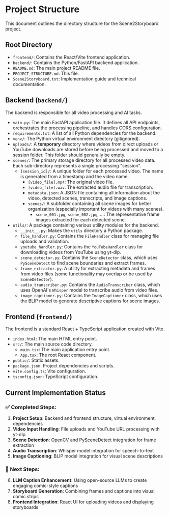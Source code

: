 # Project Structure

This document outlines the directory structure for the Scene2Storyboard project.

## Root Directory

- `frontend/`: Contains the React/Vite frontend application.
- `backend/`: Contains the Python/FastAPI backend application.
- `README.md`: The main project README file.
- `PROJECT_STRUCTURE.md`: This file.
- `Scene2Storyboard.txt`: Implementation guide and technical documentation.

## Backend (`backend/`)

The backend is responsible for all video processing and AI tasks.

- `main.py`: The main FastAPI application file. It defines all API endpoints, orchestrates the processing pipeline, and handles CORS configuration.
- `requirements.txt`: A list of all Python dependencies for the backend.
- `venv/`: The Python virtual environment directory (gitignored).
- `uploads/`: A **temporary** directory where videos from direct uploads or YouTube downloads are stored before being processed and moved to a session folder. This folder should generally be empty.
- `scenes/`: The primary storage directory for all processed video data. Each sub-directory represents a single processing "session".
  - `[session_id]/`: A unique folder for each processed video. The name is generated from a timestamp and the video name.
    - `[video_file].mp4`: The original video file.
    - `[video_file].wav`: The extracted audio file for transcription.
    - `metadata.json`: A JSON file containing all information about the video, detected scenes, transcripts, and image captions.
    - `scenes/`: A subfolder containing all scene images for better organization (especially important for videos with many scenes).
      - `scene_001.jpg`, `scene_002.jpg`, ...: The representative frame images extracted for each detected scene.
- `utils/`: A package containing various utility modules for the backend.
  - `__init__.py`: Makes the `utils` directory a Python package.
  - `file_handler.py`: Contains the `FileHandler` class for managing file uploads and validation.
  - `youtube_handler.py`: Contains the `YouTubeHandler` class for downloading videos from YouTube using yt-dlp.
  - `scene_detector.py`: Contains the `SceneDetector` class, which uses `PySceneDetect` to find scene boundaries and extract frames.
  - `frame_extractor.py`: A utility for extracting metadata and frames from video files (some functionality may overlap or be used by `SceneDetector`).
  - `audio_transcriber.py`: Contains the `AudioTranscriber` class, which uses OpenAI's `Whisper` model to transcribe audio from video files.
  - `image_captioner.py`: Contains the `ImageCaptioner` class, which uses the BLIP model to generate descriptive captions for scene images.

## Frontend (`frontend/`)

The frontend is a standard React + TypeScript application created with Vite.

- `index.html`: The main HTML entry point.
- `src/`: The main source code directory.
  - `main.tsx`: The main application entry point.
  - `App.tsx`: The root React component.
- `public/`: Static assets.
- `package.json`: Project dependencies and scripts.
- `vite.config.ts`: Vite configuration.
- `tsconfig.json`: TypeScript configuration.

## Current Implementation Status

### ✅ Completed Steps:

1. **Project Setup**: Backend and frontend structure, virtual environment, dependencies
2. **Video Input Handling**: File uploads and YouTube URL processing with yt-dlp
3. **Scene Detection**: OpenCV and PySceneDetect integration for frame extraction
4. **Audio Transcription**: Whisper model integration for speech-to-text
5. **Image Captioning**: BLIP model integration for visual scene descriptions

### 🔄 Next Steps:

6. **LLM Caption Enhancement**: Using open-source LLMs to create engaging comic-style captions
7. **Storyboard Generation**: Combining frames and captions into visual comic strips
8. **Frontend Integration**: React UI for uploading videos and displaying storyboards
